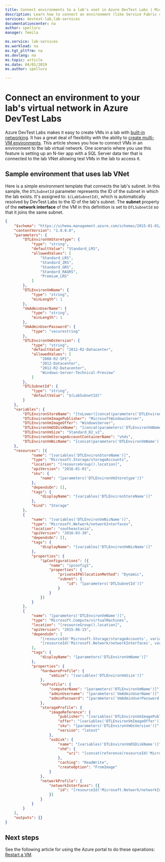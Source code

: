 ```yaml
---
title: Connect environments to a lab's vnet in Azure DevTest Labs | Microsoft Docs
description: Learn how to connect an environment (like Service Fabric cluster) to your lab's virtual network in Azure DevTest Labs
services: devtest-lab,lab-services
documentationcenter: na
author: spelluru
manager: femila

ms.service: lab-services
ms.workload: na
ms.tgt_pltfrm: na
ms.devlang: na
ms.topic: article
ms.date: 04/01/2019
ms.author: spelluru

---
```


# Connect an environment to your lab's virtual network in Azure DevTest Labs
Azure DevTest Labs makes it easy to create VMs in a lab with [built-in networking](devtest-lab-configure-vnet.md). It has a great deal of flexibility with the ability to [create multi-VM environments](devtest-lab-test-env.md). This article shows you how to connect VMs in an environment to the lab virtual network. One scenario where you use this feature is setting up an N-tier app with a SQL Server data tier that is connected to the lab VNet allowing test VMs in the lab to access it.  

## Sample environment that uses lab VNet
Here is a simple environment template that connects the lab's subnet. In this sample, the `DTLSubnetId` parameter represents the ID of the subnet in which the lab exists. It's assigned to: `$(LabSubnetId)`, which is automatically resolved by DevTest Labs to the ID of the lab's subnet. The **subnet** property of the **network interface** of the VM in this definition is set to `DTLSubnetId` so that it joins the same subnet. 

```json
{
	"$schema": "https://schema.management.azure.com/schemas/2015-01-01/deploymentTemplate.json#",
	"contentVersion": "1.0.0.0",
	"parameters": {
		"DTLEnvironVmStoretype": {
			"type": "string",
			"defaultValue": "Standard_LRS",
			"allowedValues": [
				"Standard_LRS",
				"Standard_ZRS",
				"Standard_GRS",
				"Standard_RAGRS",
				"Premium_LRS"
			]
		},
		"DTLEnvironVmName": {
			"type": "string",
			"minLength": 1
		},
		"VmAdminUserName": {
			"type": "string",
			"minLength": 1
		},
		"VmAdminUserPassword": {
			"type": "securestring"
		},
		"DTLEnvironVmOsVersion": {
			"type": "string",
			"defaultValue": "2012-R2-Datacenter",
			"allowedValues": [
				"2008-R2-SP1",
				"2012-Datacenter",
				"2012-R2-Datacenter",
				"Windows-Server-Technical-Preview"
			]
		},
		"DTLSubnetId": {
			"type": "string",
			"defaultValue": "$(LabSubnetId)"
		}
	},
	"variables": {
		"DTLEnvironStoreName": "[toLower([concat(parameters('DTLEnvironVmName'), 'storename')])]",
		"DTLEnvironVmImagePublisher": "MicrosoftWindowsServer",
		"DTLEnvironVmImageOffer": "WindowsServer",
		"DTLEnvironVmOSDiskName": "[concat(parameters('DTLEnvironVmName'), 'OSDisk')]",
		"DTLEnvironVmSize": "Standard_D2_v2",
		"DTLEnvironVmStorageAccountContainerName": "vhds",
		"DTLEnvironVmNicName": "[concat(parameters('DTLEnvironVmName'), 'NetworkInterface')]"
	},
	"resources": [{
			"name": "[variables('DTLEnvironStoreName')]",
			"type": "Microsoft.Storage/storageAccounts",
			"location": "[resourceGroup().location]",
			"apiVersion": "2016-01-01",
			"sku": {
				"name": "[parameters('DTLEnvironVmStoretype')]"
			},
			"dependsOn": [],
			"tags": {
				"displayName": "[variables('DTLEnvironStoreName')]"
			},
			"kind": "Storage"
		},
		{
			"name": "[variables('DTLEnvironVmNicName')]",
			"type": "Microsoft.Network/networkInterfaces",
			"location": "southeastasia",
			"apiVersion": "2016-03-30",
			"dependsOn": [],
			"tags": {
				"displayName": "[variables('DTLEnvironVmNicName')]"
			},
			"properties": {
				"ipConfigurations": [{
					"name": "ipconfig1",
					"properties": {
						"privateIPAllocationMethod": "Dynamic",
						"subnet": {
							"id": "[parameters('DTLSubnetId')]"
						}
					}
				}]
			}
		},
		{
			"name": "[parameters('DTLEnvironVmName')]",
			"type": "Microsoft.Compute/virtualMachines",
			"location": "[resourceGroup().location]",
			"apiVersion": "2015-06-15",
			"dependsOn": [
				"[resourceId('Microsoft.Storage/storageAccounts', variables('DTLEnvironStoreName'))]",
				"[resourceId('Microsoft.Network/networkInterfaces', variables('DTLEnvironVmNicName'))]"
			],
			"tags": {
				"displayName": "[parameters('DTLEnvironVmName')]"
			},
			"properties": {
				"hardwareProfile": {
					"vmSize": "[variables('DTLEnvironVmSize')]"
				},
				"osProfile": {
					"computerName": "[parameters('DTLEnvironVmName')]",
					"adminUsername": "[parameters('VmAdminUserName')]",
					"adminPassword": "[parameters('VmAdminUserPassword')]"
				},
				"storageProfile": {
					"imageReference": {
						"publisher": "[variables('DTLEnvironVmImagePublisher')]",
						"offer": "[variables('DTLEnvironVmImageOffer')]",
						"sku": "[parameters('DTLEnvironVmOsVersion')]",
						"version": "latest"
					},
					"osDisk": {
						"name": "[variables('DTLEnvironVmOSDiskName')]",
						"vhd": {
							"uri": "[concat(reference(resourceId('Microsoft.Storage/storageAccounts', variables('DTLEnvironStoreName')), '2016-01-01').primaryEndpoints.blob, variables('DTLEnvironVmStorageAccountContainerName'), '/', variables('DTLEnvironVmOSDiskName'), '.vhd')]"
						},
						"caching": "ReadWrite",
						"createOption": "FromImage"
					}
				},
				"networkProfile": {
					"networkInterfaces": [{
						"id": "[resourceId('Microsoft.Network/networkInterfaces', variables('DTLEnvironVmNicName'))]"
					}]
				}
			}
		}
	],
	"outputs": {}
}
```

## Next steps
See the following article for using the Azure portal to do these operations: [Restart a VM](devtest-lab-restart-vm.md).